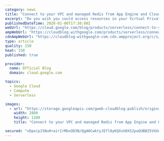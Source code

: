 ```yaml
---
category: news
title: "Connect to your VPC and managed Redis from App Engine and Cloud Functions"
excerpt: "Do you wish you could access resources in your Virtual Private Cloud (VPC) with serverless applications running on App Engine or Cloud Functions? Now you can, with the new Serverless VPC Access service.Available now, Serverless VPC access lets you access virtual machines, Cloud Memorystore Redis instances,"
publishedDateTime: 2020-01-06T17:30:00Z
webUrl: "https://cloud.google.com/blog/products/serverless/connect-to-your-vpc-and-managed-redis-from-app-engine-and-cloud-functions/"
ampWebUrl: "https://cloudblog.withgoogle.com/products/serverless/connect-to-your-vpc-and-managed-redis-from-app-engine-and-cloud-functions/amp/"
cdnAmpWebUrl: "https://cloudblog-withgoogle-com.cdn.ampproject.org/c/s/cloudblog.withgoogle.com/products/serverless/connect-to-your-vpc-and-managed-redis-from-app-engine-and-cloud-functions/amp/"
type: article
quality: 150
heat: 150
published: true

provider:
  name: Official Blog
  domain: cloud.google.com

topics:
  - Google Cloud
  - Compute
  - Serverless

images:
  - url: "https://storage.googleapis.com/gweb-cloudblog-publish/original_images/Google_Blog_Serverless.jpg"
    width: 2880
    height: 1200
    title: "Connect to your VPC and managed Redis from App Engine and Cloud Functions"

secured: "vDpeip15Nu0+airIrMbxOD3N/QgA0CwktyJEfl0yKQXvU0XS2paQUBBZ5VXUomBmnF6HkWSjg7FlfBVaKzO1noFOGR320PGZtuXF998ufix5svPQOo258sa4ZeWPWrmjODY3Iozslh1IPK4GyiKXqK/pqFkJoZuBGuW77ipB4tfMPpD1vkHnOVUA0Q6bCxL3UMZsy1kr207tdzHNNs2v9bByIQk60t8RVXo9HwmNHs0aWxGhmarD+CLu3jcWumGOI9WhFjMNI4nAKVgLxwmmNrCy3zfQSogotyX1ymmS8BFUXbTarWimCwxui6w7stdK3KvCVV6vN9FBEf9R1qD3zg==;1VK4xnKuGXDXKmbG+7bkDw=="
---
```


